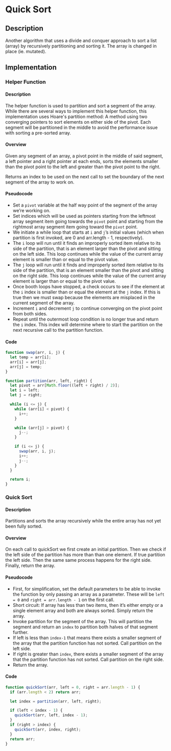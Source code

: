 # Quick Sort

## Description

Another algorithm that uses a divide and conquer approach to sort a list (array) by recursively partitioning and sorting it. The array is changed in place (ie. mutated).

## Implementation

### Helper Function

#### Description

The helper function is used to partition and sort a segment of the array. While there are several ways to implement this helper function, this implementation uses Hoare's partition method: A method using two converging pointers to sort elements on either side of the pivot. Each segment will be partitioned in the middle to avoid the performance issue with sorting a pre-sorted array.

#### Overview

Given any segment of an array, a pivot point in the middle of said segment, a left pointer and a right pointer at each ends, sorts the elements smaller than the pivot point to the left and greater than the pivot point to the right.

Returns an index to be used on the next call to set the boundary of the next segment of the array to work on.

#### Pseudocode

- Set a `pivot` variable at the half way point of the segment of the array we’re working on.
- Set indices which will be used as pointers starting from the leftmost array segment item going towards the `pivot` point and starting from the rightmost array segment item going toward the `pivot` point.
- We initiate a while loop that starts at `i` and `j`’s initial values (which when partition is first invoked, are 0 and arr.length - 1, respectively).
- The `i` loop will run until it finds an improperly sorted item relative to its side of the partition, that is an element larger than the pivot and sitting on the left side. This loop continues while the value of the current array element is smaller than or equal to the pivot value.
- The `j` loop will run until it finds and improperly sorted item relative to its side of the partition, that is an element smaller than the pivot and sitting on the right side. This loop continues while the value of the current array element is larger than or equal to the pivot value.
- Once booth loops have stopped, a check occurs to see if the element at the `i` index is smaller than or equal the element at the `j` index. If this is true then we must swap because the elements are misplaced in the current segment of the array.
- Increment `i` and decrement `j` to continue converging on the pivot point from both sides.
- Repeat until the outermost loop condition is no longer true and return the `i` index. This index will determine where to start the partition on the next recursive call to the partition function.

#### Code

```javascript
function swap(arr, i, j) {
  let temp = arr[i];
  arr[i] = arr[j];
  arr[j] = temp;
}

function partition(arr, left, right) {
  let pivot = arr[Math.floor((left + right) / 2)];
  let i = left;
  let j = right;

  while (i <= j) {
    while (arr[i] < pivot) {
      i++;
    }

    while (arr[j] > pivot) {
      j--;
    }

    if (i <= j) {
      swap(arr, i, j);
      i++;
      j--;
    }
  }

  return i;
}
```

### Quick Sort

#### Description

Partitions and sorts the array recursively while the entire array has not yet been fully sorted.

#### Overview

On each call to quickSort we first create an initial partition. Then we check if the left side of the partition has more than than one element. If true partition the left side. Then the same same process happens for the right side. Finally, return the array.

#### Pseudocode

- First, for simplification, set the default parameters to be able to invoke the function by only passing an array as a parameter. These will be `left = 0` and `right = arr.length - 1` on the first call.
- Short circuit: If array has less than two items, then it’s either empty or a single element array and both are always sorted. Simply return the array.
- Invoke partition for the segment of the array. This will partition the segment and return an `index` to partition both halves of that segment further.
- If left is less than `index-1` that means there exists a smaller segment of the array that the partition function has not sorted. Call partition on the left side.
- If right is greater than `index`, there exists a smaller segment of the array that the partition function has not sorted. Call partition on the right side.
- Return the array.

#### Code

```javascript
function quickSort(arr, left = 0, right = arr.length - 1) {
  if (arr.length < 2) return arr;

  let index = partition(arr, left, right);

  if (left < index - 1) {
    quickSort(arr, left, index - 1);
  }
  if (right > index) {
    quickSort(arr, index, right);
  }
  return arr;
}
```
